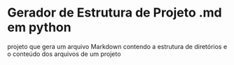 #  Gerador de Estrutura de Projeto .md em python
 projeto que gera um arquivo Markdown contendo a estrutura de diretórios e o conteúdo dos arquivos de um projeto

